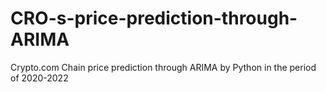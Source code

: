 # CRO-s-price-prediction-through-ARIMA
Crypto.com Chain price prediction through ARIMA by Python in the period of 2020-2022
